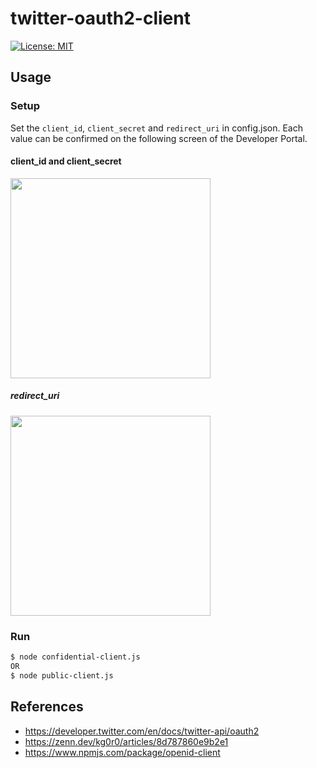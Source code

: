 # twitter-oauth2-client
[![License: MIT](https://img.shields.io/badge/License-MIT-yellow.svg)](https://opensource.org/licenses/MIT)
## Usage
### Setup 
Set the ``client_id``, ``client_secret`` and ``redirect_uri`` in config.json.
Each value can be confirmed on the following screen of the Developer Portal.
#### client_id and client_secret
<img src="https://user-images.githubusercontent.com/33596117/146667830-260b6df0-0030-4f7e-af2d-0703e38e072d.png" width="320px">

##### redirect_uri
<img src="https://user-images.githubusercontent.com/33596117/146667853-a3bedbd9-417e-47a4-b6fa-08c627252855.png" width="320px">

### Run
  ```sh
  $ node confidential-client.js
  OR
  $ node public-client.js
  ```

## References
- https://developer.twitter.com/en/docs/twitter-api/oauth2
- https://zenn.dev/kg0r0/articles/8d787860e9b2e1
- https://www.npmjs.com/package/openid-client
